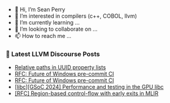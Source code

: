 - 👋 Hi, I’m Sean Perry
- 👀 I’m interested in compilers (c++, COBOL, llvm)
- 🌱 I’m currently learning ...
- 💞️ I’m looking to collaborate on ...
- 📫 How to reach me ...

<!---
s66perry/s66perry is a ✨ special ✨ repository because its `README.md` (this file) appears on your GitHub profile.
You can click the Preview link to take a look at your changes.
--->
### 📕 Latest LLVM Discourse Posts

<!-- DISCOURSE-LLVM:START -->
- [Relative paths in UUID property lists](https://discourse.llvm.org/t/relative-paths-in-uuid-property-lists/77040#post_5)
- [RFC: Future of Windows pre-commit CI](https://discourse.llvm.org/t/rfc-future-of-windows-pre-commit-ci/76840?page=3#post_50)
- [RFC: Future of Windows pre-commit CI](https://discourse.llvm.org/t/rfc-future-of-windows-pre-commit-ci/76840?page=3#post_49)
- [[libc][GSoC 2024] Performance and testing in the GPU libc](https://discourse.llvm.org/t/libc-gsoc-2024-performance-and-testing-in-the-gpu-libc/77042#post_1)
- [[RFC] Region-based control-flow with early exits in MLIR](https://discourse.llvm.org/t/rfc-region-based-control-flow-with-early-exits-in-mlir/76998#post_17)
<!-- DISCOURSE-LLVM:END -->
